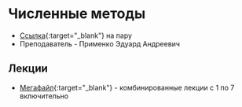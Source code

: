 # Численные методы

* [Ссылка](https://classroom.google.com/c/MjUzMzY3NzA0NjQ1){:target="_blank"} на пару
* Преподаватель - Применко Эдуард Андреевич

## Лекции

* [Мегафайл](Lectures_1_9_combined.pdf){:target="_blank"} - комбинированные лекции с 1 по 7 включительно